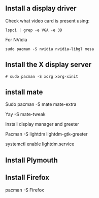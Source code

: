 

## Install a display driver
Check what video card is present using:
```
lspci | grep -e VGA -e 3D
```
For NVidia
```
sudo pacman -S nvidia nvidia-libgl mesa

```


## Install the X display server
```
# sudo pacman -S xorg xorg-xinit
```

## install mate

Sudo pacman -S mate mate-extra

Yay -S mate-tweak


Install display manager and greeter

Pacman -S lightdm lightdm-gtk-greeter

systemctl enable lightdm.service


## Install Plymouth





## Install Firefox
pacman -S Firefox

